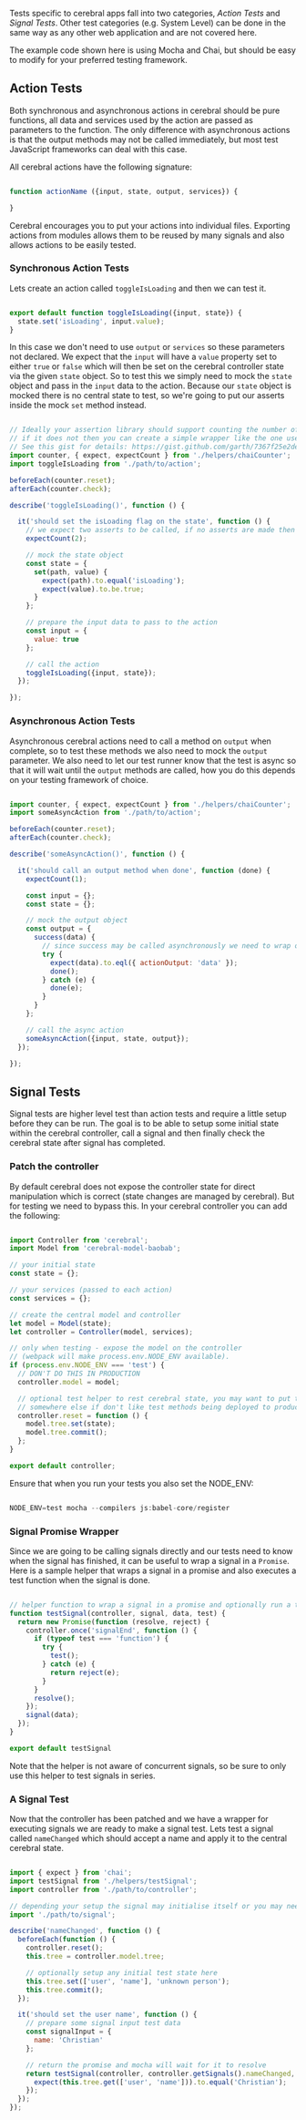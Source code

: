 Tests specific to cerebral apps fall into two categories, _Action Tests_ and _Signal Tests_. Other test categories (e.g. System Level) can be done in the same way as any other web application and are not covered here.

The example code shown here is using Mocha and Chai, but should be easy to modify for your preferred testing framework.

## Action Tests

Both synchronous and asynchronous actions in cerebral should be pure functions, all data and services used by the action are passed as parameters to the function. The only difference with asynchronous actions is that the output methods may not be called immediately, but most test JavaScript frameworks can deal with this case.

All cerebral actions have the following signature:

```javascript

function actionName ({input, state, output, services}) {

}
```

Cerebral encourages you to put your actions into individual files. Exporting actions from modules allows them to be reused by many signals and also allows actions to be easily tested.

### Synchronous Action Tests

Lets create an action called `toggleIsLoading` and then we can test it.

```javascript

export default function toggleIsLoading({input, state}) {
  state.set('isLoading', input.value);
}
```

In this case we don't need to use `output` or `services` so these parameters not declared. We expect that the `input` will have a `value` property set to either `true` or `false` which will then be set on the cerebral controller state via the given `state` object. So to test this we simply need to mock the `state` object and pass in the `input` data to the action. Because our `state` object is mocked there is no central state to test, so we're going to put our asserts inside the mock `set` method instead.

```javascript

// Ideally your assertion library should support counting the number of assertions made,
// if it does not then you can create a simple wrapper like the one used here.
// See this gist for details: https://gist.github.com/garth/7367f25e2dee19f9098a
import counter, { expect, expectCount } from './helpers/chaiCounter';
import toggleIsLoading from './path/to/action';

beforeEach(counter.reset);
afterEach(counter.check);

describe('toggleIsLoading()', function () {

  it('should set the isLoading flag on the state', function () {
    // we expect two asserts to be called, if no asserts are made then the test should fail
    expectCount(2);

    // mock the state object
    const state = {
      set(path, value) {
        expect(path).to.equal('isLoading');
        expect(value).to.be.true;
      }
    };

    // prepare the input data to pass to the action
    const input = {
      value: true
    };

    // call the action
    toggleIsLoading({input, state});
  });

});
```

### Asynchronous Action Tests

Asynchronous cerebral actions need to call a method on `output` when complete, so to test these methods we also need to mock the `output` parameter. We also need to let our test runner know that the test is async so that it will wait until the `output` methods are called, how you do this depends on your testing framework of choice.

```javascript

import counter, { expect, expectCount } from './helpers/chaiCounter';
import someAsyncAction from './path/to/action';

beforeEach(counter.reset);
afterEach(counter.check);

describe('someAsyncAction()', function () {

  it('should call an output method when done', function (done) {
    expectCount(1);

    const input = {};
    const state = {};

    // mock the output object
    const output = {
      success(data) {
        // since success may be called asynchronously we need to wrap our asserts in a try catch.
        try {
          expect(data).to.eql({ actionOutput: 'data' });
          done();
        } catch (e) {
          done(e);
        }
      }
    };

    // call the async action
    someAsyncAction({input, state, output});
  });

});
```

## Signal Tests

Signal tests are higher level test than action tests and require a little setup before they can be run. The goal is to be able to setup some initial state within the cerebral controller, call a signal and then finally check the cerebral state after signal has completed.

### Patch the controller

By default cerebral does not expose the controller state for direct manipulation which is correct (state changes are managed by cerebral). But for testing we need to bypass this. In your cerebral controller you can add the following:

```javascript

import Controller from 'cerebral';
import Model from 'cerebral-model-baobab';

// your initial state
const state = {};

// your services (passed to each action)
const services = {};

// create the central model and controller
let model = Model(state);
let controller = Controller(model, services);

// only when testing - expose the model on the controller
// (webpack will make process.env.NODE_ENV available).
if (process.env.NODE_ENV === 'test') {
  // DON'T DO THIS IN PRODUCTION
  controller.model = model;

  // optional test helper to rest cerebral state, you may want to put this
  // somewhere else if don't like test methods being deployed to production.
  controller.reset = function () {
    model.tree.set(state);
    model.tree.commit();
  };
}

export default controller;
```

Ensure that when you run your tests you also set the NODE_ENV:

```javascript

NODE_ENV=test mocha --compilers js:babel-core/register
```

### Signal Promise Wrapper

Since we are going to be calling signals directly and our tests need to know when the signal has finished, it can be useful to wrap a signal in a `Promise`. Here is a sample helper that wraps a signal in a promise and also executes a test function when the signal is done.

```javascript

// helper function to wrap a signal in a promise and optionally run a test when the signal is done
function testSignal(controller, signal, data, test) {
  return new Promise(function (resolve, reject) {
    controller.once('signalEnd', function () {
      if (typeof test === 'function') {
        try {
          test();
        } catch (e) {
          return reject(e);
        }
      }
      resolve();
    });
    signal(data);
  });
}

export default testSignal
```

Note that the helper is not aware of concurrent signals, so be sure to only use this helper to test signals in series.

### A Signal Test

Now that the controller has been patched and we have a wrapper for executing signals we are ready to make a signal test. Lets test a signal called `nameChanged` which should accept a name and apply it to the central cerebral state.

```javascript

import { expect } from 'chai';
import testSignal from './helpers/testSignal';
import controller from './path/to/controller';

// depending your setup the signal may initialise itself or you may need to call a function here to do so.
import './path/to/signal';

describe('nameChanged', function () {
  beforeEach(function () {
    controller.reset();
    this.tree = controller.model.tree;

    // optionally setup any initial test state here
    this.tree.set(['user', 'name'], 'unknown person');
    this.tree.commit();
  });

  it('should set the user name', function () {
    // prepare some signal input test data
    const signalInput = {
      name: 'Christian'
    };

    // return the promise and mocha will wait for it to resolve
    return testSignal(controller, controller.getSignals().nameChanged, signalInput, () => {
      expect(this.tree.get(['user', 'name'])).to.equal('Christian');
    });
  });
});

```
